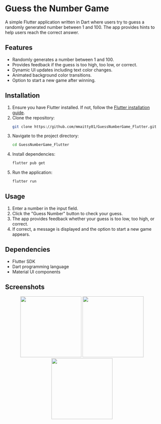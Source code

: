 # Guess the Number Game

A simple Flutter application written in Dart where users try to guess a randomly generated number between 1 and 100. The app provides hints to help users reach the correct answer.

## Features
- Randomly generates a number between 1 and 100.
- Provides feedback if the guess is too high, too low, or correct.
- Dynamic UI updates including text color changes.
- Animated background color transitions.
- Option to start a new game after winning.

## Installation
1. Ensure you have Flutter installed. If not, follow the [Flutter installation guide](https://flutter.dev/docs/get-started/install).
2. Clone the repository:
   ```sh
   git clone https://github.com/mmaitty01/GuessNumberGame_Flutter.git
   ```
3. Navigate to the project directory:
   ```sh
   cd GuessNumberGame_Flutter
   ```
4. Install dependencies:
   ```sh
   flutter pub get
   ```
5. Run the application:
   ```sh
   flutter run
   ```

## Usage
1. Enter a number in the input field.
2. Click the "Guess Number" button to check your guess.
3. The app provides feedback whether your guess is too low, too high, or correct.
4. If correct, a message is displayed and the option to start a new game appears.

## Dependencies
- Flutter SDK
- Dart programming language
- Material UI components

## Screenshots
<p align="center"><img width="200" src = "https://github.com/user-attachments/assets/f6700937-9e88-4264-95e3-8d7740b50d18"> <img width="200" src = "https://github.com/user-attachments/assets/a77928e0-0109-462f-86e0-6e8c22f050b1"> <img width="200" src = "https://github.com/user-attachments/assets/83f12294-51e4-4857-8322-309b77818f83"></p>

